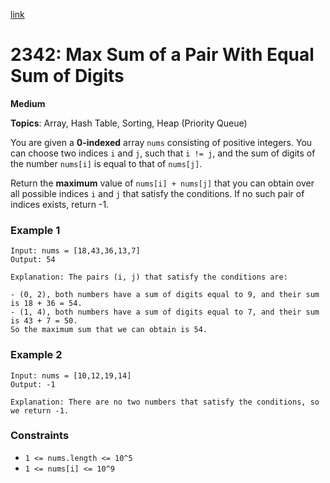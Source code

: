 [link](https://leetcode.com/problems/max-sum-of-a-pair-with-equal-sum-of-digits/description/)

# 2342: Max Sum of a Pair With Equal Sum of Digits

**Medium**

**Topics**: Array, Hash Table, Sorting, Heap (Priority Queue)

You are given a **0-indexed** array `nums` consisting of positive integers. You can choose two indices `i` and `j`, such that `i != j`, and the sum of digits of the number `nums[i]` is equal to that of `nums[j]`.

Return the **maximum** value of `nums[i] + nums[j]` that you can obtain over all possible indices `i` and `j` that satisfy the conditions. If no such pair of indices exists, return -1.

### Example 1
```
Input: nums = [18,43,36,13,7]
Output: 54

Explanation: The pairs (i, j) that satisfy the conditions are:

- (0, 2), both numbers have a sum of digits equal to 9, and their sum is 18 + 36 = 54.
- (1, 4), both numbers have a sum of digits equal to 7, and their sum is 43 + 7 = 50.
So the maximum sum that we can obtain is 54.
```

### Example 2
```
Input: nums = [10,12,19,14]
Output: -1

Explanation: There are no two numbers that satisfy the conditions, so we return -1.
```

### Constraints
- `1 <= nums.length <= 10^5`
- `1 <= nums[i] <= 10^9`